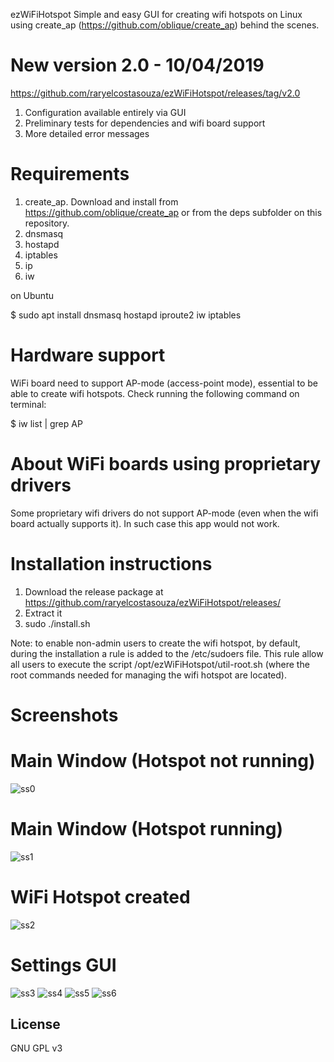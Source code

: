  ezWiFiHotspot
Simple and easy GUI for creating wifi hotspots on Linux using create_ap (https://github.com/oblique/create_ap) behind the scenes.

# New version 2.0 - 10/04/2019
https://github.com/raryelcostasouza/ezWiFiHotspot/releases/tag/v2.0
1. Configuration available entirely via GUI
2. Preliminary tests for dependencies and wifi board support
3. More detailed error messages

# Requirements
1. create_ap. Download and install from https://github.com/oblique/create_ap or from the deps subfolder on this repository.
2. dnsmasq
3. hostapd
4. iptables
5. ip
6. iw

on Ubuntu

$ sudo apt install dnsmasq hostapd iproute2 iw iptables

# Hardware support
WiFi board need to support AP-mode (access-point mode), essential to be able to create wifi hotspots.
Check running the following command on terminal:

$ iw list | grep AP

# About WiFi boards using proprietary drivers
Some proprietary wifi drivers do not support AP-mode (even when the wifi board actually supports it). In such case this app would not work.

# Installation instructions
1. Download the release package at https://github.com/raryelcostasouza/ezWiFiHotspot/releases/
2. Extract it
3. sudo ./install.sh

Note: to enable non-admin users to create the wifi hotspot, by default, during the installation a rule is added to the /etc/sudoers file. This rule allow all users to execute the script /opt/ezWiFiHotspot/util-root.sh (where the root commands needed for managing the wifi hotspot are located).

# Screenshots

# Main Window (Hotspot not running)
![ss0](screenshots/shot0.png?raw=true "Main Window")

# Main Window (Hotspot running)
![ss1](screenshots/shot1.png?raw=true "Main Window")

# WiFi Hotspot created
![ss2](screenshots/shot2.png?raw=true "Hotspot Created")

# Settings GUI
![ss3](screenshots/shot4.png?raw=true "Settings")
![ss4](screenshots/shot5.png?raw=true "Settings")
![ss5](screenshots/shot6.png?raw=true "Settings")
![ss6](screenshots/shot7.png?raw=true "Settings")

## License

GNU GPL v3

